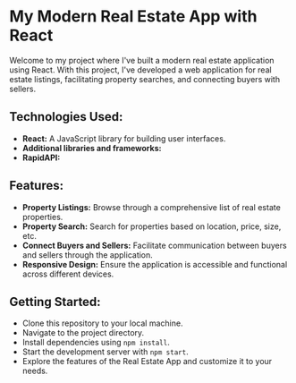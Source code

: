 # My Modern Real Estate App with React

Welcome to my project where I've built a modern real estate application using React. With this project, I've developed a web application for real estate listings, facilitating property searches, and connecting buyers with sellers.

## Technologies Used:
- **React:** A JavaScript library for building user interfaces.
- **Additional libraries and frameworks:** 
- **RapidAPI:**

## Features:
- **Property Listings:** Browse through a comprehensive list of real estate properties.
- **Property Search:** Search for properties based on location, price, size, etc.
- **Connect Buyers and Sellers:** Facilitate communication between buyers and sellers through the application.
- **Responsive Design:** Ensure the application is accessible and functional across different devices.

## Getting Started:
- Clone this repository to your local machine.
- Navigate to the project directory.
- Install dependencies using `npm install`.
- Start the development server with `npm start`.
- Explore the features of the Real Estate App and customize it to your needs.

